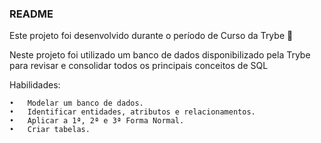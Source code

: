 ### README

Este projeto foi desenvolvido durante o período de Curso da Trybe 🚀

Neste projeto foi utilizado um banco de dados disponibilizado pela Trybe para revisar e consolidar todos os principais conceitos de SQL

Habilidades:

	•	Modelar um banco de dados.
	•	Identificar entidades, atributos e relacionamentos.
	•	Aplicar a 1ª, 2ª e 3ª Forma Normal.
	•	Criar tabelas.
